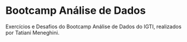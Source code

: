 # Bootcamp Análise de Dados

Exercícios e Desafios do Bootcamp Análise de Dados do IGTI, realizados por Tatiani Meneghini.
